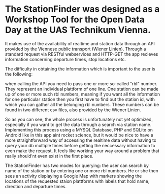 # The StationFinder was designed as a Workshop Tool for the Open Data Day at the UAS Technikum Vienna.
It makes use of the availability of realtime and station data through an API provided by the Viennese public transport (Wiener Linien).
Through a standard request via RESTful webservices and HTTP-GET the app recieves information concerning departure times, stop locations etc.

The difficulty in obtaining the information which is important to the user is the following:

when calling the API you need to pass one or more so-called "rbl" number. They represent an individual plattform of one line.
One station can be made up of one or more such rbl numbers, meaning if you want all the information for one particular station
then you first have to find out the station id, with which you can gather all the belonging rbl numbers. These numbers can be found
in two different csv files, also provided by the Wiener Linien. 

So as you can see, the whole process is unfortunately not yet optimized, especially if you want to get the data through a search 
via station name. Implementing this process using a MYSQL Database, PHP and SQLite on Android like in this app aint rocket science, 
but it would be nice to have a more straightforward way of accessing the realtime data without having to query your db multiple times
before getting the neccessary information to even make the request. It feels like working your way around a problem that really should'nt
even exist in the first place.

The StationFinder has two modes for querying: the user can search by name of the station or by entering one or more rbl numbers.
He or she then sees an activity displaying a Google Map with markers showing the locations of the requested staion plattforms with
labels that hold name, direction and departure times.
